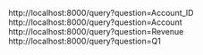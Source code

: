 http://localhost:8000/query?question=Account_ID
http://localhost:8000/query?question=Account
http://localhost:8000/query?question=Revenue
http://localhost:8000/query?question=Q1